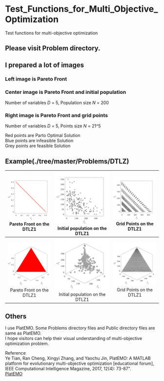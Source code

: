 # Test_Functions_for_Multi_Objective_Optimization
Test functions for multi-objective optimization

## Please visit Problem directory.
## I prepared a lot of images

### Left image is Pareto Front

### Center image is Pareto Front and initial population  
Number of variables _D_ = 5, Population size _N_ = 200

### Right image is Pareto Front and grid points  
Number of variables _D_ = 5, Points size _N_ = 21^5

Red points are Parto Optimal Solution  
Blue points are infeasible Solution  
Grey points are feasible Solution  

## Example(./tree/master/Problems/DTLZ)

|![image](image/DTLZ1_M2PF.svg)Pareto Front on the DTLZ1|![image](image/DTLZ1_M2Init.svg)Initial population on the DTLZ1|![image](image/DTLZ1_M2Grid.svg)Grid Points on the DTLZ1|
|:-:|:-:|:-:|
|![image](image/DTLZ1_M3PF.svg)Pareto Front on the DTLZ1|![image](image/DTLZ1_M3Init.svg)Initial population on the DTLZ1|![image](image/DTLZ1_M3Grid.svg)Grid Points on the DTLZ1|

## Others
I use PlatEMO. Some Problems directory files and Public directory files are same as PlatEMO.  
I hope visitors can help their visual understanding of multi-objective optimization problem.
 
Reference  
Ye Tian, Ran Cheng, Xingyi Zhang, and Yaochu Jin, PlatEMO: A MATLAB platform
for evolutionary multi-objective optimization [educational forum], IEEE
Computational Intelligence Magazine, 2017, 12(4): 73-87".  
[PlatEMO](https://github.com/BIMK/PlatEMO/)